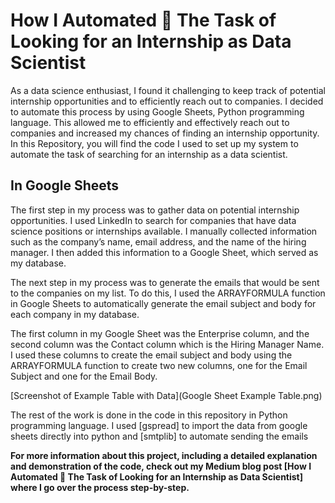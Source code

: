 # How I Automated 🤖 The Task of Looking for an Internship as Data Scientist
As a data science enthusiast, I found it challenging to keep track of potential internship opportunities and to efficiently reach out to companies. I decided to automate this process by using Google Sheets, Python programming language. This allowed me to efficiently and effectively reach out to companies and increased my chances of finding an internship opportunity. In this Repository, you will find the code I used to set up my system to automate the task of searching for an internship as a data scientist.

## In Google Sheets
The first step in my process was to gather data on potential internship opportunities. I used LinkedIn to search for companies that have data science positions or internships available. I manually collected information such as the company’s name, email address, and the name of the hiring manager. I then added this information to a Google Sheet, which served as my database.

The next step in my process was to generate the emails that would be sent to the companies on my list. To do this, I used the ARRAYFORMULA function in Google Sheets to automatically generate the email subject and body for each company in my database.

The first column in my Google Sheet was the Enterprise column, and the second column was the Contact column which is the Hiring Manager Name. I used these columns to create the email subject and body using the ARRAYFORMULA function to create two new columns, one for the Email Subject and one for the Email Body.

[Screenshot of Example Table with Data](Google Sheet Example Table.png)

The rest of the work is done in the code in this repository in Python programming language. I used [gspread] to import the data from google sheets directly into python and [smtplib] to automate sending the emails

**For more information about this project, including a detailed explanation and demonstration of the code, check out my Medium blog post [How I Automated 🤖 The Task of Looking for an Internship as Data Scientist] where I go over the process step-by-step.**

